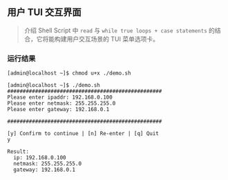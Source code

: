 ## 用户 TUI 交互界面

> 介绍 Shell Script 中 `read` 与 `while true loops + case statements` 的结合，它将能构建用户交互场景的 TUI 菜单选项卡。


### 运行结果

```shell
[admin@localhost ~]$ chmod u+x ./demo.sh

[admin@localhost ~]$ ./demo.sh
##################################################
Please enter ipaddr: 192.168.0.100
Please enter netmask: 255.255.255.0
Please enter gateway: 192.168.0.1

##################################################

[y] Confirm to continue | [n] Re-enter | [q] Quit
y

Result:
  ip: 192.168.0.100
  netmask: 255.255.255.0
  gateway: 192.168.0.1
```
